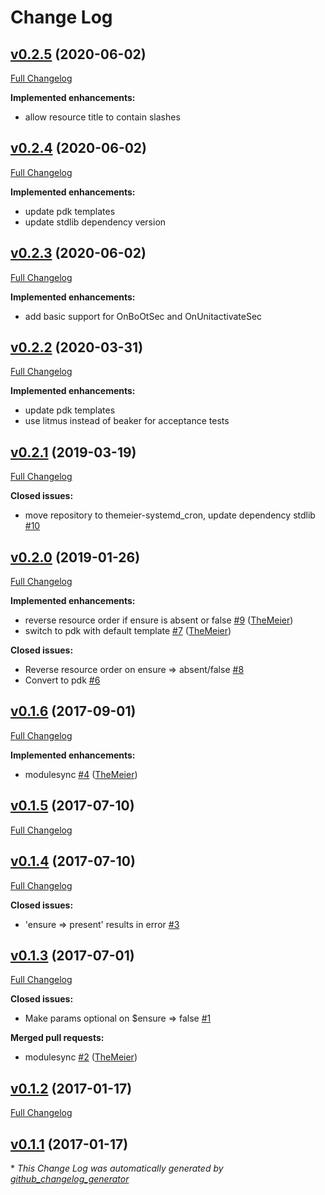 # Change Log

## [v0.2.5](https://github.com/TheMeier/themeier-systemd_cron/tree/v0.2.5) (2020-06-02)
[Full Changelog](https://github.com/TheMeier/themeier-systemd_cron/compare/v0.2.4...v0.2.5)

**Implemented enhancements:**

- allow resource title to contain slashes

## [v0.2.4](https://github.com/TheMeier/themeier-systemd_cron/tree/v0.2.4) (2020-06-02)
[Full Changelog](https://github.com/TheMeier/themeier-systemd_cron/compare/v0.2.3...v0.2.4)

**Implemented enhancements:**

- update pdk templates
- update stdlib dependency version

## [v0.2.3](https://github.com/TheMeier/themeier-systemd_cron/tree/v0.2.3) (2020-06-02)
[Full Changelog](https://github.com/TheMeier/themeier-systemd_cron/compare/v0.2.2...v0.2.3)

**Implemented enhancements:**

- add basic support for OnBoOtSec and OnUnitactivateSec

## [v0.2.2](https://github.com/TheMeier/themeier-systemd_cron/tree/v0.2.2) (2020-03-31)
[Full Changelog](https://github.com/TheMeier/themeier-systemd_cron/compare/v0.2.1...v0.2.2)

**Implemented enhancements:**

- update pdk templates
- use litmus instead of beaker for acceptance tests

## [v0.2.1](https://github.com/TheMeier/themeier-systemd_cron/tree/v0.2.1) (2019-03-19)
[Full Changelog](https://github.com/TheMeier/themeier-systemd_cron/compare/v0.2.0...v0.2.1)

**Closed issues:**

- move repository to themeier-systemd\_cron, update dependency stdlib [\#10](https://github.com/TheMeier/themeier-systemd_cron/issues/10)

## [v0.2.0](https://github.com/TheMeier/themeier-systemd_cron/tree/v0.2.0) (2019-01-26)
[Full Changelog](https://github.com/TheMeier/themeier-systemd_cron/compare/v0.1.6...v0.2.0)

**Implemented enhancements:**

- reverse resource order if ensure is absent or false [\#9](https://github.com/TheMeier/themeier-systemd_cron/pull/9) ([TheMeier](https://github.com/TheMeier))
- switch to pdk with default template [\#7](https://github.com/TheMeier/themeier-systemd_cron/pull/7) ([TheMeier](https://github.com/TheMeier))

**Closed issues:**

- Reverse resource order on ensure =\> absent/false [\#8](https://github.com/TheMeier/themeier-systemd_cron/issues/8)
- Convert to pdk [\#6](https://github.com/TheMeier/themeier-systemd_cron/issues/6)

## [v0.1.6](https://github.com/TheMeier/themeier-systemd_cron/tree/v0.1.6) (2017-09-01)
[Full Changelog](https://github.com/TheMeier/themeier-systemd_cron/compare/v0.1.5...v0.1.6)

**Implemented enhancements:**

- modulesync [\#4](https://github.com/TheMeier/themeier-systemd_cron/pull/4) ([TheMeier](https://github.com/TheMeier))

## [v0.1.5](https://github.com/TheMeier/themeier-systemd_cron/tree/v0.1.5) (2017-07-10)
[Full Changelog](https://github.com/TheMeier/themeier-systemd_cron/compare/v0.1.4...v0.1.5)

## [v0.1.4](https://github.com/TheMeier/themeier-systemd_cron/tree/v0.1.4) (2017-07-10)
[Full Changelog](https://github.com/TheMeier/themeier-systemd_cron/compare/v0.1.3...v0.1.4)

**Closed issues:**

- 'ensure =\> present' results in error [\#3](https://github.com/TheMeier/themeier-systemd_cron/issues/3)

## [v0.1.3](https://github.com/TheMeier/themeier-systemd_cron/tree/v0.1.3) (2017-07-01)
[Full Changelog](https://github.com/TheMeier/themeier-systemd_cron/compare/v0.1.2...v0.1.3)

**Closed issues:**

- Make params optional on $ensure =\> false [\#1](https://github.com/TheMeier/themeier-systemd_cron/issues/1)

**Merged pull requests:**

- modulesync [\#2](https://github.com/TheMeier/themeier-systemd_cron/pull/2) ([TheMeier](https://github.com/TheMeier))

## [v0.1.2](https://github.com/TheMeier/themeier-systemd_cron/tree/v0.1.2) (2017-01-17)
[Full Changelog](https://github.com/TheMeier/themeier-systemd_cron/compare/v0.1.1...v0.1.2)

## [v0.1.1](https://github.com/TheMeier/themeier-systemd_cron/tree/v0.1.1) (2017-01-17)


\* *This Change Log was automatically generated by [github_changelog_generator](https://github.com/skywinder/Github-Changelog-Generator)*
